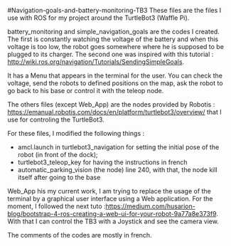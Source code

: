 #Navigation-goals-and-battery-monitoring-TB3
These files are the files I use with ROS for my project around the TurtleBot3 (Waffle Pi).

battery_monitoring and simple_navigation_goals are the codes I created.
The first is constantly watching the voltage of the battery and when this voltage is too low, the robot goes somewhere where he is supposed to be plugged to its charger. The second one was inspired with this tutorial : http://wiki.ros.org/navigation/Tutorials/SendingSimpleGoals.

It has a Menu that appears in the terminal for the user. You can check the voltage, send the robots to defined positions on the map, ask the robot to go back to his base or control it with the teleop node.

The others files (except Web_App) are the nodes provided by Robotis : https://emanual.robotis.com/docs/en/platform/turtlebot3/overview/ that I use for controling the TurtleBot3.

For these files, I modified the following things :
  - amcl.launch in turtlebot3_navigation for setting the initial pose of the robot (in front of the dock);
  - turtlebot3_teleop_key for having the instructions in french
  - automatic_parking_vision (the node) line 240, with that, the node kill itself after going to the base

Web_App his my current work, I am trying to replace the usage of the terminal by a graphical user interface using a Web application.
For the moment, I followed the next tuto :https://medium.com/husarion-blog/bootstrap-4-ros-creating-a-web-ui-for-your-robot-9a77a8e373f9. With that I can control the TB3 with a Joystick and see the camera view.

The comments of the codes are mostly in french.
